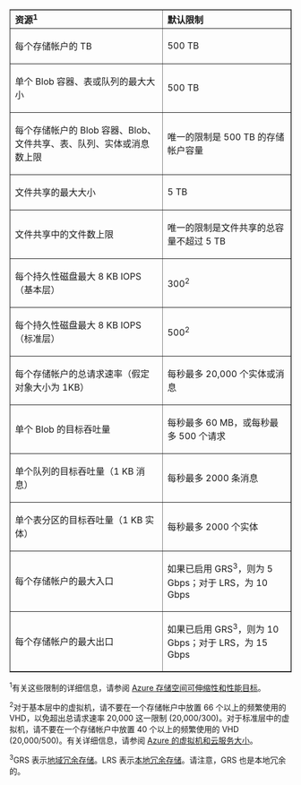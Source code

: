<table cellspacing="0" border="1">
<tr>
   <th align="left" valign="middle">资源<sup>1</sup></th>
   <th align="left" valign="middle">默认限制</th>
</tr>
<tr>
   <td valign="middle"><p>每个存储帐户的 TB</p></td>
   <td valign="middle"><p>500 TB</p></td>
</tr>
<tr>
   <td valign="middle"><p>单个 Blob 容器、表或队列的最大大小</p></td>
   <td valign="middle"><p>500 TB</p></td>
</tr>
<tr>
   <td valign="middle"><p>每个存储帐户的 Blob 容器、Blob、文件共享、表、队列、实体或消息数上限</p></td>
   <td valign="middle"><p>唯一的限制是 500 TB 的存储帐户容量</p></td>
</tr>
<tr>
   <td valign="middle"><p>文件共享的最大大小</p></td>
   <td valign="middle"><p>5 TB</p></td>
</tr>
<tr>
   <td valign="middle"><p>文件共享中的文件数上限</p></td>
   <td valign="middle"><p>唯一的限制是文件共享的总容量不超过 5 TB</p></td>
</tr>
<tr>
   <td valign="middle"><p>每个持久性磁盘最大 8 KB IOPS（基本层）</p></td>
   <td valign="middle"><p>300<sup>2</sup></p></td>
</tr>
<tr>
   <td valign="middle"><p>每个持久性磁盘最大 8 KB IOPS（标准层）</p></td>
   <td valign="middle"><p>500<sup>2</sup></p></td>
</tr>
<tr>
   <td valign="middle"><p>每个存储帐户的总请求速率（假定对象大小为 1KB）</p></td>
   <td valign="middle"><p>每秒最多 20,000 个实体或消息</p></td>
</tr>
<tr>
   <td valign="middle"><p>单个 Blob 的目标吞吐量</p></td>
   <td valign="middle"><p>每秒最多 60 MB，或每秒最多 500 个请求</p></td>
</tr>
<tr>
   <td valign="middle"><p>单个队列的目标吞吐量（1 KB 消息）</p></td>
   <td valign="middle"><p>每秒最多 2000 条消息</p></td>
</tr>
<tr>
   <td valign="middle"><p>单个表分区的目标吞吐量（1 KB 实体）</p></td>
   <td valign="middle"><p>每秒最多 2000 个实体</p></td>
</tr>
<!--<tr>
   <td valign="middle"><p>每个存储帐户的最大入口（美国区域）</p></td>
   <td valign="middle"><p>如果已启用 GRS<sup>3</sup>，则为 10 Gbps；对于 LRS，为 20 Gbps</p></td>
</tr>
<tr>
   <td valign="middle"><p>每个存储帐户的最大出口（美国区域）</p></td>
   <td valign="middle"><p>如果已启用 GRS<sup>3</sup>，则为 20 Gbps；对于 LRS，为 30 Gbps</p></td>
</tr>-->
<tr>
   <td valign="middle"><p>每个存储帐户的最大入口<!--（欧洲和亚洲区域）--></p></td>
   <td valign="middle"><p>如果已启用 GRS<sup>3</sup>，则为 5 Gbps；对于 LRS，为 10 Gbps</p></td>
</tr>
<tr>
   <td valign="middle"><p>每个存储帐户的最大出口<!--（欧洲和亚洲区域）--></p></td>
   <td valign="middle"><p>如果已启用 GRS<sup>3</sup>，则为 10 Gbps；对于 LRS，为 15 Gbps</p></td>
</tr>
</table>

<sup>1</sup>有关这些限制的详细信息，请参阅 [Azure 存储空间可伸缩性和性能目标](/documentation/articles/storage-scalability-targets)。

<sup>2</sup>对于基本层中的虚拟机，请不要在一个存储帐户中放置 66 个以上的频繁使用的 VHD，以免超出总请求速率 20,000 这一限制 (20,000/300)。对于标准层中的虚拟机，请不要在一个存储帐户中放置 40 个以上的频繁使用的 VHD (20,000/500)。有关详细信息，请参阅 [Azure 的虚拟机和云服务大小](http://msdn.microsoft.com/zh-cn/library/azure/dn197896.aspx)。

<sup>3</sup>GRS 表示[地域冗余存储](http://blogs.msdn.com/b/windowsazurestorage/archive/2011/09/15/introducing-geo-replication-for-windows-azure-storage.aspx)。LRS 表示[本地冗余存储](http://blogs.msdn.com/b/windowsazurestorage/archive/2012/06/08/introducing-locally-redundant-storage-for-windows-azure-storage.aspx)。请注意，GRS 也是本地冗余的。

<!---HONumber=HO63-->